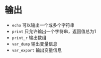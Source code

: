 # 输出

- `echo` 可以输出一个或多个字符串
- `print` 只允许输出一个字符串，返回值总为1
- `print_r` 输出数组
- `var_dump` 输出变量信息
- `var_export` 输出变量信息
